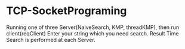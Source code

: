 # TCP-SocketPrograming
Running one of three Server(NaiveSearch, KMP, threadKMP), then run client(reqClient)
Enter your string which you need search.
Result Time Search is performed at each Server.

